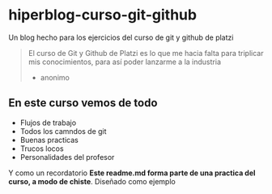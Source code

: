# hiperblog-curso-git-github
Un blog hecho para los ejercicios del curso de git y github de platzi
> El curso de Git y Github de Platzi es lo que me hacia falta para triplicar mis conocimientos, para así poder lanzarme a la industria
> - anonimo

## En este curso vemos de todo
* Flujos de trabajo
* Todos los camndos de git
* Buenas practicas
* Trucos locos 
* Personalidades del profesor

Y como un recordatorio **Este readme.md forma parte de una practica del curso, a modo de chiste**. Diseñado como ejemplo
